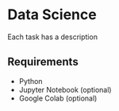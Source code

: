 # Data Science

Each task has a description

## Requirements

- Python
- Jupyter Notebook (optional)
- Google Colab (optional)
